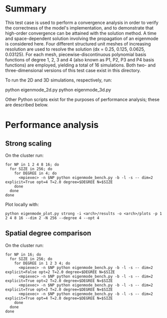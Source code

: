 # Summary

This test case is used to perform a convergence analysis in order to verify the correctness of the model's implementation, and to demonstrate that high-order convergence can be attained with the solution method. A time and space-dependent solution involving the propagation of an eigenmode is considered here. Four different structured unit meshes of increasing resolution are used to resolve the solution (dx = 0.25, 0.125, 0.0625, 0.03125). For each mesh, piecewise-discontinuous polynomial basis functions of degree 1, 2, 3 and 4 (also known as P1, P2, P3 and P4 basis functions) are employed, yielding a total of 16 simulations. Both two- and three-dimensional versions of this test case exist in this directory.

To run the 2D and 3D simulations, respectively, run:

python eigenmode_2d.py
python eigenmode_3d.py

Other Python scripts exist for the purposes of performance analysis; these are described below.

# Performance analysis

## Strong scaling

On the cluster run:
```
for NP in 1 2 4 8 16; do
  for SIZE in 256; do
    for DEGREE in 4; do
      <mpiexec> -n $NP python eigenmode_bench.py -b -l -s -- dim=2 explicit=True opt=4 T=2.0 degree=$DEGREE N=$SIZE
    done
  done
done
```
Plot locally with:
```
python eigenmode_plot.py strong -i <arch>/results -o <arch>/plots -p 1 2 4 8 16 --dim 2 -N 256 --degree 4 --opt 4
```

## Spatial degree comparison
On the cluster run:
```
for NP in 16; do
  for SIZE in 256; do
    for DEGREE in 1 2 3 4; do
      <mpiexec> -n $NP python eigenmode_bench.py -b -l -s -- dim=2 explicit=False opt=2 T=2.0 degree=$DEGREE N=$SIZE
      <mpiexec> -n $NP python eigenmode_bench.py -b -l -s -- dim=2 explicit=True opt=2 T=2.0 degree=$DEGREE N=$SIZE
      <mpiexec> -n $NP python eigenmode_bench.py -b -l -s -- dim=2 explicit=True opt=3 T=2.0 degree=$DEGREE N=$SIZE
      <mpiexec> -n $NP python eigenmode_bench.py -b -l -s -- dim=2 explicit=True opt=4 T=2.0 degree=$DEGREE N=$SIZE
    done
  done
done
```
